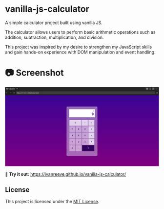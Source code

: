# vanilla-js-calculator
A simple calculator project built using vanilla JS.

The calculator allows users to perform basic arithmetic operations such as addition, subtraction, multiplication, and division.

This project was inspired by my desire to strengthen my JavaScript skills and gain hands-on experience with DOM manipulation and event handling.

# 📷 Screenshot
![Display](images/ui.png)

🔗 <b>Try it out:</b> https://ivanreeve.github.io/vanilla-js-calculator/

## License
This project is licensed under the [MIT License](LICENSE).
